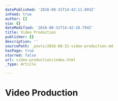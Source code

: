 ```yaml
---
datePublished: '2016-08-31T14:42:11.093Z'
inFeed: true
author: []
via: {}
dateModified: '2016-08-31T14:42:10.794Z'
title: Video Production
publisher: {}
description: ''
sourcePath: _posts/2016-08-31-video-production.md
hasPage: true
starred: false
url: video-production/index.html
_type: Article

---
```

# Video Production